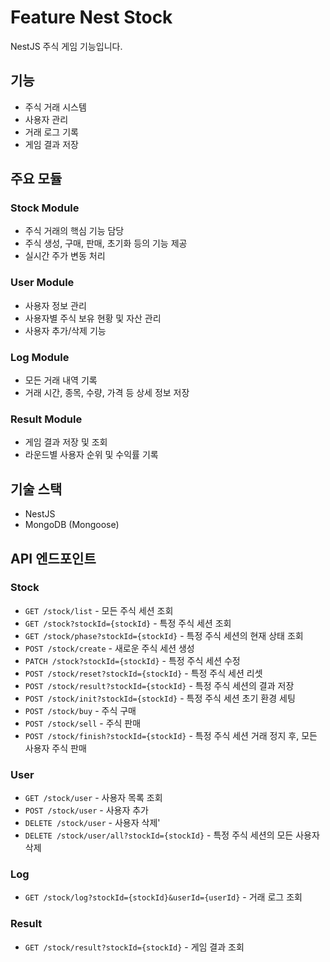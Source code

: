 # Feature Nest Stock

NestJS 주식 게임 기능입니다.

## 기능

- 주식 거래 시스템
- 사용자 관리
- 거래 로그 기록
- 게임 결과 저장

## 주요 모듈

### Stock Module
- 주식 거래의 핵심 기능 담당
- 주식 생성, 구매, 판매, 초기화 등의 기능 제공
- 실시간 주가 변동 처리

### User Module
- 사용자 정보 관리
- 사용자별 주식 보유 현황 및 자산 관리
- 사용자 추가/삭제 기능

### Log Module
- 모든 거래 내역 기록
- 거래 시간, 종목, 수량, 가격 등 상세 정보 저장

### Result Module
- 게임 결과 저장 및 조회
- 라운드별 사용자 순위 및 수익률 기록

## 기술 스택

- NestJS
- MongoDB (Mongoose)

## API 엔드포인트

### Stock
- `GET /stock/list` - 모든 주식 세션 조회
- `GET /stock?stockId={stockId}` - 특정 주식 세션 조회
- `GET /stock/phase?stockId={stockId}` - 특정 주식 세션의 현재 상태 조회
- `POST /stock/create` - 새로운 주식 세션 생성
- `PATCH /stock?stockId={stockId}` - 특정 주식 세션 수정
- `POST /stock/reset?stockId={stockId}` - 특정 주식 세션 리셋
- `POST /stock/result?stockId={stockId}` - 특정 주식 세션의 결과 저장
- `POST /stock/init?stockId={stockId}` - 특정 주식 세션 초기 환경 세팅
- `POST /stock/buy` - 주식 구매
- `POST /stock/sell` - 주식 판매
- `POST /stock/finish?stockId={stockId}` - 특정 주식 세션 거래 정지 후, 모든 사용자 주식 판매

### User
- `GET /stock/user` - 사용자 목록 조회
- `POST /stock/user` - 사용자 추가
- `DELETE /stock/user` - 사용자 삭제'
- `DELETE /stock/user/all?stockId={stockId}` - 특정 주식 세션의 모든 사용자 삭제

### Log
- `GET /stock/log?stockId={stockId}&userId={userId}` - 거래 로그 조회

### Result
- `GET /stock/result?stockId={stockId}` - 게임 결과 조회
```
